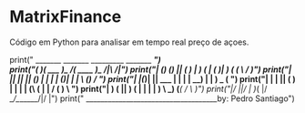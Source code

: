 # MatrixFinance
Código em Python para analisar em tempo real preço de açoes.


print(" _______  _______ _________ _______ _________")         
print("(       )(  ___  )\__   __/(  ____ )\__   __/|\     /|")
print("| () () || (   ) |   ) (   | (    )|   ) (   ( \   / )")
print("| || || || (___) |   | |   | (____)|   | |    \ (_) / ")
print("| |(_)| ||  ___  |   | |   |     __)   | |     ) _ (  ")
print("| |   | || (   ) |   | |   | (\ (      | |    / ( ) \ ")
print("| )   ( || )   ( |   | |   | ) \ \_____) (___( /   \ )")
print("|/     \||/     \|   )_(   |/   \__/\_______/|/     \|")
print(" ____________________________________by: Pedro Santiago") 
